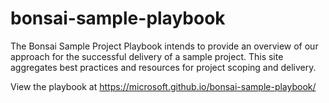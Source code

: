 # bonsai-sample-playbook
The Bonsai Sample Project Playbook intends to provide an overview of our approach for the successful delivery of a sample project. 
This site aggregates best practices and resources for project scoping and delivery.

View the playbook at https://microsoft.github.io/bonsai-sample-playbook/
